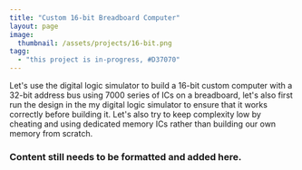 ```yaml
---
title: "Custom 16-bit Breadboard Computer"
layout: page
image:
  thumbnail: /assets/projects/16-bit.png
tagg:
  - "this project is in-progress, #D37070"
---
```

Let's use the digital logic simulator to build a 16-bit custom computer with a 32-bit address bus using 7000 series of ICs on a breadboard, let's also first run the design in the my digital logic simulator to ensure that it works correctly before building it. Let's also try to keep complexity low by cheating and using dedicated memory ICs rather than building our own memory from scratch.

### Content still needs to be formatted and added here.